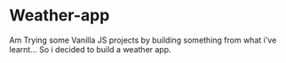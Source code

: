 # Weather-app
Am Trying some Vanilla JS projects by building something from what i've learnt...
So i decided to build a weather app.
